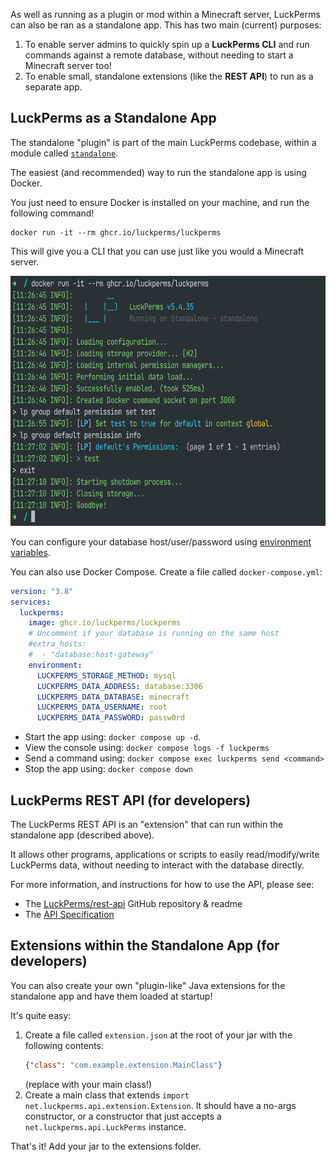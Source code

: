 As well as running as a plugin or mod within a Minecraft server, LuckPerms can also be ran as a standalone app. This has two main (current) purposes:

1. To enable server admins to quickly spin up a **LuckPerms CLI** and run commands against a remote database, without needing to start a Minecraft server too!
2. To enable small, standalone extensions (like the **REST API**) to run as a separate app.

## LuckPerms as a Standalone App

The standalone "plugin" is part of the main LuckPerms codebase, within a module called [`standalone`](https://github.com/LuckPerms/LuckPerms/tree/master/standalone).

The easiest (and recommended) way to run the standalone app is using Docker.

You just need to ensure Docker is installed on your machine, and run the following command!

```
docker run -it --rm ghcr.io/luckperms/luckperms
```

This will give you a CLI that you can use just like you would a Minecraft server.

<p>
  <img src="../img/standalone-1.png" height="400"/>
</p>

You can configure your database host/user/password using [environment variables](Configuration#environment-variables).

You can also use Docker Compose. Create a file called `docker-compose.yml`:

```yml
version: "3.8"
services:
  luckperms:
    image: ghcr.io/luckperms/luckperms
    # Uncomment if your database is running on the same host
    #extra_hosts:
    #  - "database:host-gateway"
    environment:
      LUCKPERMS_STORAGE_METHOD: mysql
      LUCKPERMS_DATA_ADDRESS: database:3306
      LUCKPERMS_DATA_DATABASE: minecraft
      LUCKPERMS_DATA_USERNAME: root
      LUCKPERMS_DATA_PASSWORD: passw0rd
```

* Start the app using: `docker compose up -d`. 
* View the console using: `docker compose logs -f luckperms`
* Send a command using: `docker compose exec luckperms send <command>`
* Stop the app using: `docker compose down`

## LuckPerms REST API (for developers)

The LuckPerms REST API is an "extension" that can run within the standalone app (described above).

It allows other programs, applications or scripts to easily read/modify/write LuckPerms data, without needing to interact with the database directly.

For more information, and instructions for how to use the API, please see:
* The [LuckPerms/rest-api](https://github.com/LuckPerms/rest-api) GitHub repository & readme
* The [API Specification](https://petstore.swagger.io/?url=https://raw.githubusercontent.com/LuckPerms/rest-api/main/src/main/resources/luckperms-openapi.yml)

## Extensions within the Standalone App (for developers)

You can also create your own "plugin-like" Java extensions for the standalone app and have them loaded at startup!

It's quite easy:

1. Create a file called `extension.json` at the root of your jar with the following contents:
    ```json
    {"class": "com.example.extension.MainClass"}
    ```
    (replace with your main class!)
2. Create a main class that extends `import net.luckperms.api.extension.Extension`.
    It should have a no-args constructor, or a constructor that just accepts a `net.luckperms.api.LuckPerms` instance.

That's it! Add your jar to the extensions folder.
